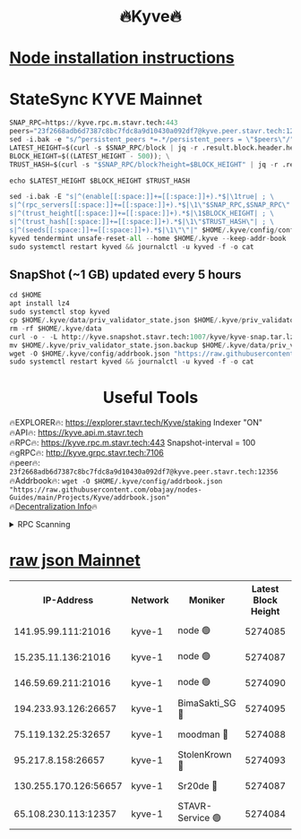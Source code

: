 <h1 align="center"> 🔥Kyve🔥</h1>

[Node installation instructions](https://github.com/obajay/nodes-Guides/tree/main/Projects/Kyve)
=
# StateSync KYVE Mainnet
```python
SNAP_RPC=https://kyve.rpc.m.stavr.tech:443
peers="23f2668adb6d7387c8bc7fdc8a9d10430a092df7@kyve.peer.stavr.tech:12356"
sed -i.bak -e "s/^persistent_peers *=.*/persistent_peers = \"$peers\"/" $HOME/.kyve/config/config.toml
LATEST_HEIGHT=$(curl -s $SNAP_RPC/block | jq -r .result.block.header.height); \
BLOCK_HEIGHT=$((LATEST_HEIGHT - 500)); \
TRUST_HASH=$(curl -s "$SNAP_RPC/block?height=$BLOCK_HEIGHT" | jq -r .result.block_id.hash)

echo $LATEST_HEIGHT $BLOCK_HEIGHT $TRUST_HASH

sed -i.bak -E "s|^(enable[[:space:]]+=[[:space:]]+).*$|\1true| ; \
s|^(rpc_servers[[:space:]]+=[[:space:]]+).*$|\1\"$SNAP_RPC,$SNAP_RPC\"| ; \
s|^(trust_height[[:space:]]+=[[:space:]]+).*$|\1$BLOCK_HEIGHT| ; \
s|^(trust_hash[[:space:]]+=[[:space:]]+).*$|\1\"$TRUST_HASH\"| ; \
s|^(seeds[[:space:]]+=[[:space:]]+).*$|\1\"\"|" $HOME/.kyve/config/config.toml
kyved tendermint unsafe-reset-all --home $HOME/.kyve --keep-addr-book
sudo systemctl restart kyved && journalctl -u kyved -f -o cat
```

## SnapShot (~1 GB) updated every 5 hours
```python
cd $HOME
apt install lz4
sudo systemctl stop kyved
cp $HOME/.kyve/data/priv_validator_state.json $HOME/.kyve/priv_validator_state.json.backup
rm -rf $HOME/.kyve/data
curl -o - -L http://kyve.snapshot.stavr.tech:1007/kyve/kyve-snap.tar.lz4 | lz4 -c -d - | tar -x -C $HOME/.kyve --strip-components 2
mv $HOME/.kyve/priv_validator_state.json.backup $HOME/.kyve/data/priv_validator_state.json
wget -O $HOME/.kyve/config/addrbook.json "https://raw.githubusercontent.com/obajay/nodes-Guides/main/Projects/Kyve/addrbook.json"
sudo systemctl restart kyved && journalctl -u kyved -f -o cat
```

<h1 align="center"> Useful Tools</h1>

🔥EXPLORER🔥:     https://explorer.stavr.tech/Kyve/staking        Indexer "ON" \
🔥API🔥: 			 		https://kyve.api.m.stavr.tech \
🔥RPC🔥:          https://kyve.rpc.m.stavr.tech:443	              Snapshot-interval = 100 \
🔥gRPC🔥:         http://kyve.grpc.stavr.tech:7106 \
🔥peer🔥:					`23f2668adb6d7387c8bc7fdc8a9d10430a092df7@kyve.peer.stavr.tech:12356` \
🔥Addrbook🔥:    ```wget -O $HOME/.kyve/config/addrbook.json "https://raw.githubusercontent.com/obajay/nodes-Guides/main/Projects/Kyve/addrbook.json"``` \
🔥[Decentralization Info](https://github.com/obajay/StateSync-snapshots/tree/main/Projects/Kyve/Decentralization)🔥

<details>
<summary>RPC Scanning</summary>

<h2 align="center"> We scan nodes in real time every 4 hours. And we provide the final result of RPC endpoints.
We cannot influence the operation of these nodes in any way. </h2>


```python
If Voting Power is higher than 0 --> then the Node is a validator of the network and may be subject to attack and be a potential threat to the chain.
```
```python
We marked such validators with a red symbol
```

</details>

[raw json Mainnet](https://rpc-check.kyvem.stavr.tech/kyvem/rpc-kyvem-result.json)
=



<table><tr><th>IP-Address</th><th>Network</th><th>Moniker</th><th>Latest Block Height</th><th>Earliest Block Height</th><th>Catching Up</th><th>Tx Index</th><th>Voting Power</th><th>Scan Time</th></tr><tr><td>141.95.99.111:21016</td><td>kyve-1</td><td>node 🟢</td><td>5274085</td><td>1</td><td>False</td><td>off</td><td>0</td><td>2024-03-08T18:34:09.783779022UTC</td></tr><tr><td>15.235.11.136:21016</td><td>kyve-1</td><td>node 🟢</td><td>5274087</td><td>1</td><td>False</td><td>off</td><td>0</td><td>2024-03-08T18:34:22.646163561UTC</td></tr><tr><td>146.59.69.211:21016</td><td>kyve-1</td><td>node 🟢</td><td>5274090</td><td>1</td><td>False</td><td>off</td><td>0</td><td>2024-03-08T18:34:42.170917579UTC</td></tr><tr><td>194.233.93.126:26657</td><td>kyve-1</td><td>BimaSakti_SG 🔴</td><td>5274095</td><td>2646001</td><td>False</td><td>off</td><td>651</td><td>2024-03-08T18:35:09.947373673UTC</td></tr><tr><td>75.119.132.25:32657</td><td>kyve-1</td><td>moodman 🔴</td><td>5274088</td><td>5174088</td><td>False</td><td>off</td><td>6865</td><td>2024-03-08T18:34:25.541006204UTC</td></tr><tr><td>95.217.8.158:26657</td><td>kyve-1</td><td>StolenKrown 🔴</td><td>5274093</td><td>5193501</td><td>False</td><td>on</td><td>2499</td><td>2024-03-08T18:34:58.892889134UTC</td></tr><tr><td>130.255.170.126:56657</td><td>kyve-1</td><td>Sr20de 🔴</td><td>5274087</td><td>5217201</td><td>False</td><td>off</td><td>5962</td><td>2024-03-08T18:34:23.042883778UTC</td></tr><tr><td>65.108.230.113:12357</td><td>kyve-1</td><td>STAVR-Service 🟢</td><td>5274084</td><td>5272401</td><td>False</td><td>on</td><td>0</td><td>2024-03-08T18:34:03.438946989UTC</td></tr></table>
